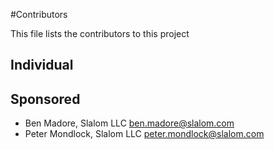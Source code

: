 #Contributors

This file lists the contributors to this project

Individual
----------

Sponsored
---------
* Ben Madore, Slalom LLC <ben.madore@slalom.com>
* Peter Mondlock, Slalom LLC <peter.mondlock@slalom.com>